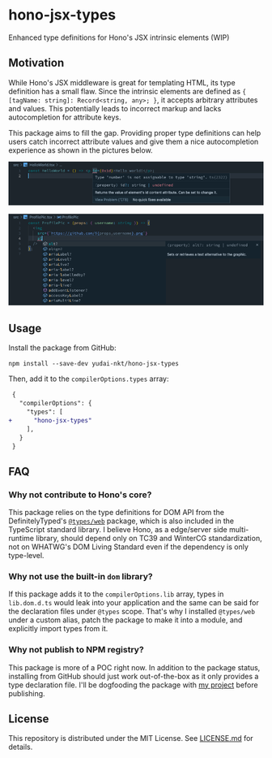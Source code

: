 # hono-jsx-types

Enhanced type definitions for Hono's JSX intrinsic elements (WIP)

## Motivation

While Hono's JSX middleware is great for templating HTML, its type definition has a small flaw.
Since the intrinsic elements are defined as `{ [tagName: string]: Record<string, any>; }`, it accepts arbitrary attributes and values.
This potentially leads to incorrect markup and lacks autocompletion for attribute keys.

This package aims to fill the gap. Providing proper type definitions can help users catch incorrect attribute values and give them a nice autocompletion experience as shown in the pictures below.

<!-- picture here -->
![compile error says 0x1d cannot be passed to id attribute of a <p> element](./img/compile-error.png)

![alt attribute and others are suggested in autocompletion in a <img> element](./img/autocompletion.png)

## Usage

Install the package from GitHub:

```console
npm install --save-dev yudai-nkt/hono-jsx-types
```

Then, add it to the `compilerOptions.types` array:

```diff
 {
   "compilerOptions": {
     "types": [
+      "hono-jsx-types"
     ],
   }
 }
```

## FAQ
### Why not contribute to Hono's core?

This package relies on the type definitions for DOM API from the DefinitelyTyped's [`@types/web`](https://www.npmjs.com/package/@types/we) package, which is also included in the TypeScript standard library.
I believe Hono, as a edge/server side multi-runtime library, should depend only on TC39 and WinterCG standardization, not on WHATWG's DOM Living Standard even if the dependency is only type-level.

### Why not use the built-in `dom` library?

If this package adds it to the `compilerOptions.lib` array, types in `lib.dom.d.ts` would leak into your application and the same can be said for the declaration files under `@types` scope.
That's why I installed `@types/web` under a custom alias, patch the package to make it into a module, and explicitly import types from it.

### Why not publish to NPM registry?

This package is more of a POC right now.
In addition to the package status, installing from GitHub should just work out-of-the-box as it only provides a type declaration file.
I'll be dogfooding the package with [my project](https://github.com/yudai-nkt/awesome-hono) before publishing.

## License

This repository is distributed under the MIT License.
See [LICENSE.md](./LICENSE.md) for details.
